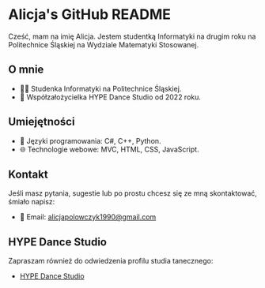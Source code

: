 # Alicja's GitHub README

Cześć, mam na imię Alicja. Jestem studentką Informatyki na drugim roku na Politechnice Śląskiej na Wydziale Matematyki Stosowanej.

## O mnie
- 👩‍🎓 Studenka Informatyki na Politechnice Śląskiej.
- 💃 Współzałożycielka HYPE Dance Studio od 2022 roku.

## Umiejętności
- 🚀 Języki programowania: C#, C++, Python.
- 🌐 Technologie webowe: MVC, HTML, CSS, JavaScript.

## Kontakt
Jeśli masz pytania, sugestie lub po prostu chcesz się ze mną skontaktować, śmiało napisz:
- 📧 Email: alicjapolowczyk1990@gmail.com

## HYPE Dance Studio
Zapraszam również do odwiedzenia profilu studia tanecznego:
- [HYPE Dance Studio](https://hypedancestudio.pl/)
